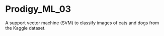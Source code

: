 # Prodigy_ML_03
A support vector machine (SVM) to classify images of cats and dogs from the Kaggle dataset.
